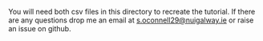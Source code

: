 
You will need both csv files in this directory to recreate the tutorial. If there are any questions drop me an email at s.oconnell29@nuigalway.ie or raise an issue on github. 
